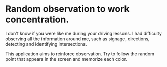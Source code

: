 # Random observation to work concentration. 

I don't know if you were like me during your driving lessons. I had difficulty observing all the information around me, such as signage, directions, detecting and identifying intersections.

This application aims to reinforce observation. Try to follow the random point that appears in the screen and memorize each color.
